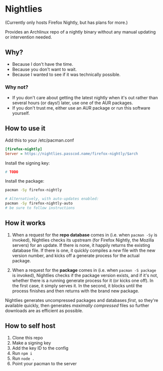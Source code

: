 # Nightlies

(Currently only hosts Firefox Nightly, but has plans for more.)

Provides an Archlinux repo of a nightly binary without any manual updating or intervention needed.


## Why?

- Because I don't have the time.
- Because you don't want to wait.
- Because I wanted to see if it was technically possible.

### Why not?

- If you don't care about getting the latest nightly when it's out rather than several hours (or days!) later, use one of the AUR packages.
- If you don't trust me, either use an AUR package or run this software yourself.


## How to use it

Add this to your /etc/pacman.conf

```ini
[firefox-nightly]
Server = https://nightlies.passcod.name/firefox-nightly/$arch
```

Install the signing key:

```bash
# TODO
```

Install the package:

```bash
pacman -Sy firefox-nightly

# Alternatively, with auto-updates enabled:
pacman -Sy firefox-nightly-auto
# be sure to follow instructions
```


## How it works

1. When a request for the **repo database** comes in (i.e. when `pacman -Sy` is
   invoked), Nightlies checks its upstream (for Firefox Nightly, the Mozilla
   servers) for an update. If there is none, it happily returns the existing
   database file. If there is one, it quickly compiles a _new_ file with the
   new version number, and kicks off a generate process for the actual package.

2. When a request for the **package** comes in (i.e. when `pacman -S package`
   is invoked), Nightlies checks if the package version exists, and if it's
   not, whether there is a running generate process for it (or kicks one off).
   In the first case, it simply serves it. In the second, it blocks until the
   process finishes and then returns with the brand new package.

Nightlies generates uncompressed packages and databases _first_, so they're
available quickly, then generates _maximally compressed_ files so further
downloads are as efficient as possible.


## How to self host

1. Clone this repo
2. Make a signing key
3. Add the key ID to the config
4. Run `npm i`
5. Run `node .`
6. Point your pacman to the server

